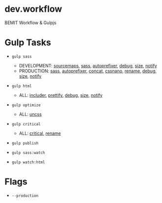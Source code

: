 # dev.workflow
BEMIT Workflow &amp; Gulpjs

# Gulp Tasks
- `gulp sass`
	- DEVELOPMENT: [sourcemaps](https://www.npmjs.com/package/gulp-sourcemaps), [sass](https://www.npmjs.com/package/gulp-sass), [autoprefixer](https://www.npmjs.com/package/gulp-autoprefixer), [debug](https://www.npmjs.com/package/gulp-debug), [size](https://www.npmjs.com/package/gulp-size), [notify](https://www.npmjs.com/package/gulp-notify)
	- PRODUCTION: [sass](https://www.npmjs.com/package/gulp-sass), [autoprefixer](https://www.npmjs.com/package/gulp-autoprefixer), [concat](https://www.npmjs.com/package/gulp-concat), [cssnano](https://www.npmjs.com/package/gulp-cssnano), [rename](https://www.npmjs.com/package/gulp-rename), [debug](https://www.npmjs.com/package/gulp-debug), [size](https://www.npmjs.com/package/gulp-size), [notify](https://www.npmjs.com/package/gulp-notify)
- `gulp html`
	- ALL: [includer](https://www.npmjs.com/package/gulp-x-includer), [prettify](https://www.npmjs.com/package/gulp-html-prettify), [debug](https://www.npmjs.com/package/gulp-debug), [size](https://www.npmjs.com/package/gulp-size), [notify](https://www.npmjs.com/package/gulp-notify)

- `gulp optimize`
	- ALL: [uncss](https://www.npmjs.com/package/gulp-uncss)
- `gulp critical`
	- ALL: [critical](https://www.npmjs.com/package/critical), [rename](https://www.npmjs.com/package/gulp-rename)
- `gulp publish`


- `gulp sass:watch`
- `gulp watch:html`

# Flags
- `--production`
